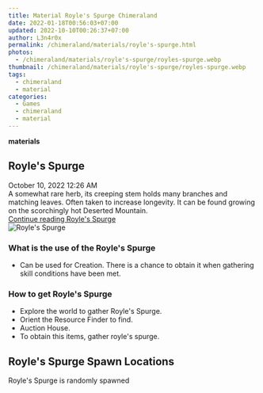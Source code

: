 ```yaml
---
title: Material Royle's Spurge Chimeraland
date: 2022-01-18T00:56:03+07:00
updated: 2022-10-10T00:26:37+07:00
author: L3n4r0x
permalink: /chimeraland/materials/royle's-spurge.html
photos:
  - /chimeraland/materials/royle's-spurge/royles-spurge.webp
thumbnail: /chimeraland/materials/royle's-spurge/royles-spurge.webp
tags:
  - chimeraland
  - material
categories:
  - Games
  - chimeraland
  - material
---
```


<link
  rel="stylesheet"
  href="https://rawcdn.githack.com/dimaslanjaka/Web-Manajemen/870a349/css/bootstrap-5-3-0-alpha3-wrapper.css"
/>
<section id="bootstrap-wrapper">
  <div data-bs-theme="dark">
    <div
      class="row g-0 border rounded overflow-hidden flex-md-row mb-4 shadow-sm position-relative bg-dark text-light"
    >
      <div class="col p-4 d-flex flex-column position-static">
        <strong class="d-inline-block mb-2 text-success">materials</strong>
        <h2 class="mb-0">Royle&#x27;s Spurge</h2>
        <div class="mb-1 text-muted">October 10, 2022 12:26 AM</div>
        <div class="mb-2 border p-1">
          A somewhat rare herb, its creeping stem holds many branches and
          matching leaves. Often taken to increase longevity. It can be found
          growing on the scorchingly hot Deserted Mountain.
        </div>
        <a
          href="/chimeraland/materials/royle&#x27;s-spurge.html"
          class="stretched-link d-none text-primary"
          >Continue reading Royle&#x27;s Spurge</a
        >
      </div>
      <div class="col-auto d-none d-md-block d-lg-block">
        <img
          src="https://www.webmanajemen.com/chimeraland/materials/royle&#x27;s-spurge/royles-spurge.webp"
          alt="Royle&#x27;s Spurge"
        />
      </div>
    </div>
    <div class="row">
      <div class="col-lg-6 col-12 mb-2">
        <div class="card">
          <div class="card-body">
            <h3 class="card-title">
              What is the use of the Royle&#x27;s Spurge
            </h3>
            <div class="card-text">
              <ul>
                <li>
                  Can be used for Creation. There is a chance to obtain it when
                  gathering skill conditions have been met.
                </li>
              </ul>
            </div>
          </div>
        </div>
      </div>
      <div class="col-lg-6 col-12 mb-2">
        <div class="card">
          <div class="card-body">
            <h3 class="card-title">How to get Royle&#x27;s Spurge</h3>
            <div class="card-text">
              <ul>
                <li>Explore the world to gather Royle&#x27;s Spurge.</li>
                <li>Orient the Resource Finder to find.</li>
                <li>Auction House.</li>
                <li>To obtain this items, gather royle&#x27;s spurge.</li>
              </ul>
            </div>
          </div>
        </div>
      </div>
      <div class="col-12 mb-2">
        <h2>Royle&#x27;s Spurge Spawn Locations</h2>
        <p>Royle&#x27;s Spurge is randomly spawned</p>
      </div>
    </div>
  </div>
</section>
